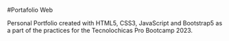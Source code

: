 #Portafolio Web

Personal Portfolio created with HTML5, CSS3, JavaScript and Bootstrap5 as a part of the practices for the Tecnolochicas Pro Bootcamp 2023.
